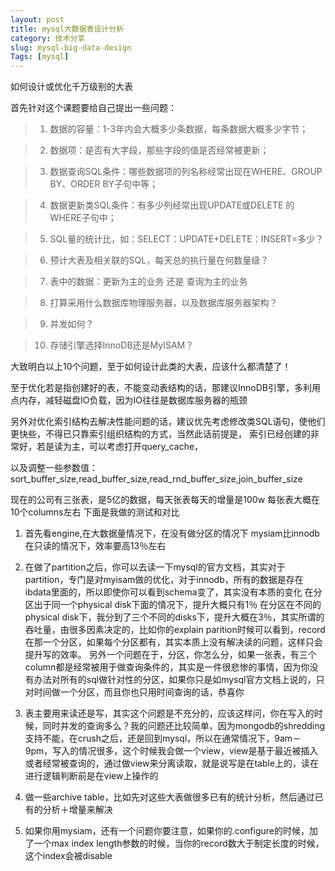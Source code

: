 ```yaml
---
layout: post  
title: mysql大数据表设计分析  
category: 技术分享  
slug: mysql-big-data-design  
Tags: [mysql]
---
```


如何设计或优化千万级别的大表

首先针对这个课题要给自己提出一些问题：  

> 1. 数据的容量：1-3年内会大概多少条数据，每条数据大概多少字节； 

> 2. 数据项：是否有大字段，那些字段的值是否经常被更新；   

> 3. 数据查询SQL条件：哪些数据项的列名称经常出现在WHERE、GROUP BY、ORDER BY子句中等；   

> 4. 数据更新类SQL条件：有多少列经常出现UPDATE或DELETE 的WHERE子句中；   

> 5. SQL量的统计比，如：SELECT：UPDATE+DELETE：INSERT=多少？   

> 6. 预计大表及相关联的SQL，每天总的执行量在何数量级？
   
> 7. 表中的数据：更新为主的业务 还是 查询为主的业务   

> 8. 打算采用什么数据库物理服务器，以及数据库服务器架构？   

> 9. 并发如何？   

> 10. 存储引擎选择InnoDB还是MyISAM？   

大致明白以上10个问题，至于如何设计此类的大表，应该什么都清楚了！ 

至于优化若是指创建好的表，不能变动表结构的话，那建议InnoDB引擎，多利用点内存，减轻磁盘IO负载，因为IO往往是数据库服务器的瓶颈 

另外对优化索引结构去解决性能问题的话，建议优先考虑修改类SQL语句，使他们更快些，不得已只靠索引组织结构的方式，当然此话前提是， 
索引已经创建的非常好，若是读为主，可以考虑打开query_cache， 

以及调整一些参数值：sort_buffer_size,read_buffer_size,read_rnd_buffer_size,join_buffer_size 

现在的公司有三张表，是5亿的数据，每天张表每天的增量是100w 
每张表大概在10个columns左右 
下面是我做的测试和对比 

1. 首先看engine,在大数据量情况下，在没有做分区的情况下 
mysiam比innodb在只读的情况下，效率要高13％左右 

2. 在做了partition之后，你可以去读一下mysql的官方文档，其实对于partition，专门是对myisam做的优化，对于innodb，所有的数据是存在ibdata里面的，所以即使你可以看到schema变了，其实没有本质的变化 
在分区出于同一个physical disk下面的情况下，提升大概只有1％ 
在分区在不同的physical disk下，我分到了三个不同的disks下，提升大概在3％，其实所谓的吞吐量，由很多因素决定的，比如你的explain parition时候可以看到，record在那一个分区，如果每个分区都有，其实本质上没有解决读的问题，这样只会提升写的效率。 另外一个问题在于，分区，你怎么分，如果一张表，有三个column都是经常被用于做查询条件的，其实是一件很悲惨的事情，因为你没有办法对所有的sql做针对性的分区，如果你只是如mysql官方文档上说的，只对时间做一个分区，而且你也只用时间查询的话，恭喜你 

3. 表主要用来读还是写，其实这个问题是不充分的，应该这样问，你在写入的时候，同时并发的查询多么？我的问题还比较简单，因为mongodb的shredding支持不能，在crush之后，还是回到mysql，所以在通常情况下，9am－9pm，写入的情况很多，这个时候我会做一个view，view是基于最近被插入或者经常被查询的，通过做view来分离读取，就是说写是在table上的，读在进行逻辑判断前是在view上操作的 

4. 做一些archive table，比如先对这些大表做很多已有的统计分析，然后通过已有的分析＋增量来解决 

5. 如果你用mysiam，还有一个问题你要注意，如果你的.configure的时候，加了一个max index length参数的时候，当你的record数大于制定长度的时候，这个index会被disable 